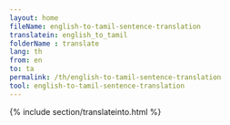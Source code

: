 ```yaml
---
layout: home
fileName: english-to-tamil-sentence-translation
translatein: english_to_tamil
folderName : translate
lang: th
from: en
to: ta
permalink: /th/english-to-tamil-sentence-translation
tool: english-to-tamil-sentence-translation
---
```

{% include section/translateinto.html %}